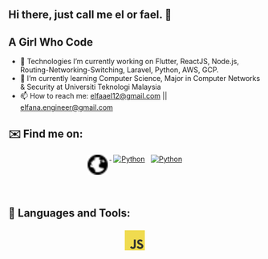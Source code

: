 ## Hi there, just call me el or fael. 👋 
   ## A Girl Who Code


- 🔭 Technologies I’m currently working on Flutter, ReactJS, Node.js, Routing-Networking-Switching, Laravel, Python, AWS, GCP.
- 🌱 I’m currently learning Computer Science, Major in Computer Networks & Security at Universiti Teknologi Malaysia
- 📫 How to reach me: elfaael12@gmail.com || elfana.engineer@gmail.com 

## ✉️ Find me on:


<p align="center">
 <a href="https://charalambosioannou.github.io/" target="_blank" rel="noopener noreferrer"> <img src="https://raw.githubusercontent.com/iconic/open-iconic/master/svg/globe.svg" alt="Python" height="40" style="vertical-align:top; margin:4px"> </a>
 <a href="https://www.linkedin.com/in/elfana-anamta-chatya/" target="_blank" rel="noopener noreferrer"> <img src="https://cdn.jsdelivr.net/npm/simple-icons@v3/icons/linkedin.svg" alt="Python" height="40" style="vertical-align:top; margin:4px"></a>
 <a href="mailto:cioannou1997@gmail.com"> <img src="https://cdn.jsdelivr.net/npm/simple-icons@v3/icons/gmail.svg" alt="Python" height="40" style="vertical-align:top; margin:4px"></a>
</p>

<br />

## 🧰 Languages and Tools:
<p align="center">
<img src="https://raw.githubusercontent.com/github/explore/80688e429a7d4ef2fca1e82350fe8e3517d3494d/topics/javascript/javascript.png" alt="Javascript" height="40" style="vertical-align:top; margin:4px">
</p>

<!--
**codesbyel/codesbyel** is a ✨ _special_ ✨ repository because its `README.md` (this file) appears on your GitHub profile. 
- 💬 Ask me about ...
- 😄 Pronouns: ...
- ⚡ Fun fact: ...
-->
